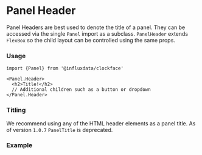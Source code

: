 # Panel Header

Panel Headers are best used to denote the title of a panel. They can be accessed via the single `Panel` import as a subclass. `PanelHeader` extends `FlexBox` so the child layout can be controlled using the same props.

### Usage
```tsx
import {Panel} from '@influxdata/clockface'
```
```tsx
<Panel.Header>
  <h2>Title!</h2>
  // Additional children such as a button or dropdown
</Panel.Header>
```

### Titling

We recommend using any of the HTML header elements as a panel title. As of version `1.0.7` `PanelTitle` is deprecated.

### Example
<!-- STORY -->


<!-- STORY HIDE START -->

<!-- STORY HIDE END -->

<!-- PROPS -->
